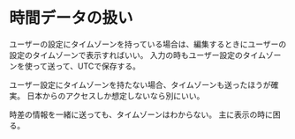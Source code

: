 # 時間データの扱い

ユーザーの設定にタイムゾーンを持っている場合は、編集するときにユーザーの設定のタイムゾーンで表示すればいい。
入力の時もユーザー設定のタイムゾーンを使って送って、UTCで保存する。

ユーザー設定にタイムゾーンを持たない場合、タイムゾーンも送ったほうが確実。
日本からのアクセスしか想定しないなら別にいい。

時差の情報を一緒に送っても、タイムゾーンはわからない。
主に表示の時に困る。

